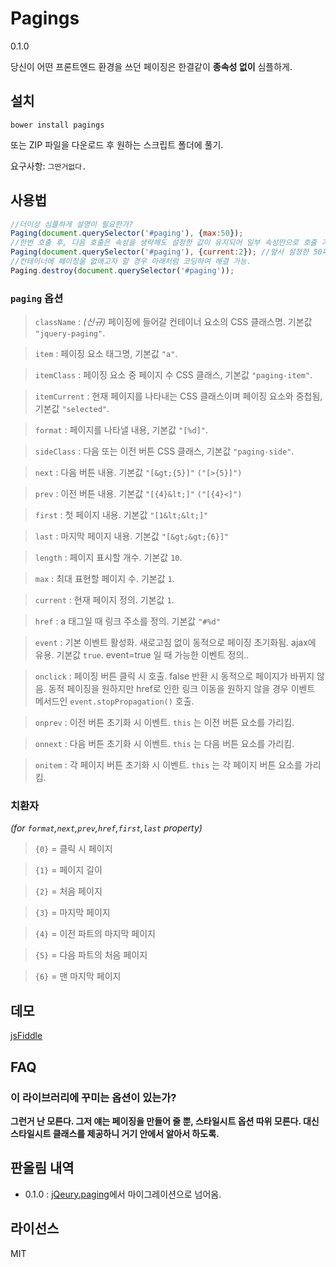 # Pagings

0.1.0

당신이 어떤 프론트엔드 환경을 쓰던 페이징은 한결같이 **종속성 없이** 심플하게.

## 설치

`bower install pagings`

또는 ZIP 파일을 다운로드 후 원하는 스크립트 폴더에 풀기.

요구사항: `그딴거없다.`

## 사용법

```js
//더이상 심플하게 설명이 필요한가?
Paging(document.querySelector('#paging'), {max:50});
//한번 호출 후, 다음 호출은 속성을 생략해도 설정한 값이 유지되어 일부 속성만으로 호출 가능.
Paging(document.querySelector('#paging'), {current:2}); //앞서 설정한 50페이지 중 1 페이지에서 2 페이지로 이동 효과.
//컨테이너에 페이징을 없애고자 할 경우 아래처럼 코딩하여 해결 가능.
Paging.destroy(document.querySelector('#paging'));
```

### `paging` 옵션

>`className` : *(신규)* 페이징에 들어갈 컨테이너 요소의 CSS 클래스명. 기본값 `"jquery-paging"`.

>`item` : 페이징 요소 태그명, 기본값 `"a"`.

>`itemClass` : 페이징 요소 중 페이지 수 CSS 클래스, 기본값 `"paging-item"`.

>`itemCurrent` : 현재 페이지를 나타내는 CSS 클래스이며 페이징 요소와 중첩됨, 기본값 `"selected"`.

>`format` : 페이지를 나타낼 내용, 기본값 `"[%d]"`.

>`sideClass` : 다음 또는 이전 버튼 CSS 클래스, 기본값 `"paging-side"`.

>`next` : 다음 버튼 내용. 기본값 `"[&gt;{5}]"` `("[>{5}]")`

>`prev` : 이전 버튼 내용. 기본값 `"[{4}&lt;]"` `("[{4}<]")`

>`first` : 첫 페이지 내용. 기본값 `"[1&lt;&lt;]"`

>`last` : 마지막 페이지 내용. 기본값 `"[&gt;&gt;{6}]"`

>`length` : 페이지 표시할 개수. 기본값 `10`.

>`max` : 최대 표현할 페이지 수. 기본값 `1`.

>`current` : 현재 페이지 정의. 기본값 `1`.

>`href` : a 태그일 때 링크 주소를 정의. 기본값 `"#%d"`

>`event` : 기본 이벤트 활성화. 새로고침 없이 동적으로 페이징 초기화됨. ajax에 유용. 기본값 `true`.
event=true 일 때 가능한 이벤트 정의..

>`onclick` : 페이징 버튼 클릭 시 호출. false 반환 시 동적으로 페이지가 바뀌지 않음. 동적 페이징을 원하지만 href로 인한 링크 이동을 원하지 않을 경우 이벤트 메서드인 `event.stopPropagation()` 호출.

>`onprev` : 이전 버튼 초기화 시 이벤트. `this` 는 이전 버튼 요소를 가리킴.

>`onnext` : 다음 버튼 초기화 시 이벤트. `this` 는 다음 버튼 요소를 가리킴.

>`onitem` : 각 페이지 버튼 초기화 시 이벤트. `this` 는 각 페이지 버튼 요소를 가리킴.

### 치환자

*(for `format`,`next`,`prev`,`href`,`first`,`last` property)*

>`{0}` = 클릭 시 페이지

>`{1}` = 페이지 길이

>`{2}` = 처음 페이지

>`{3}` = 마지막 페이지

>`{4}` = 이전 파트의 마지막 페이지

>`{5}` = 다음 파트의 처음 페이지

>`{6}` = 맨 마지막 페이지

## 데모

[jsFiddle](https://jsfiddle.net/composite/8eyccoft/)

## FAQ

### 이 라이브러리에 꾸미는 옵션이 있는가?

**그런거 난 모른다. 그저 얘는 페이징을 만들어 줄 뿐, 스타일시트 옵션 따위 모른다. 대신 스타일시트 클래스를 제공하니 거기 안에서 알아서 하도록.**

## 판올림 내역

- 0.1.0 : [jQeury.paging](https://github.com/composite/jQuery.paging)에서 마이그레이션으로 넘어옴.


## 라이선스

MIT
